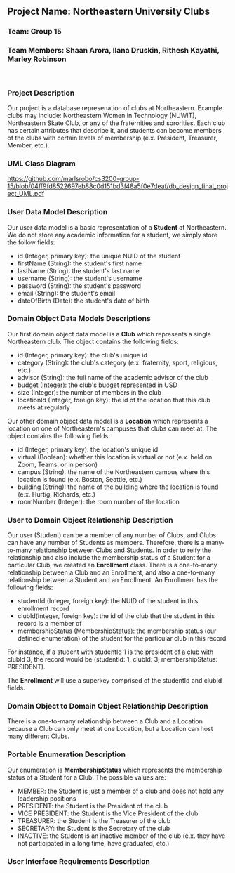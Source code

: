 ## Project Name: Northeastern University Clubs
### Team: Group 15
### Team Members: Shaan Arora, Ilana Druskin, Rithesh Kayathi, Marley Robinson
</br>  

### Project Description  
Our project is a database represenation of clubs at Northeastern. Example clubs may include: Northeastern Women in Technology (NUWIT), Northeastern Skate Club, or any of the fraternities and sororities. Each club has certain attributes that describe it, and students can become members of the clubs with certain levels of membership (e.x. President, Treasurer, Member, etc.).  

### UML Class Diagram  
https://github.com/marlsrobo/cs3200-group-15/blob/04ff9fd8522697eb88c0d151bd3f48a5f0e7deaf/db_design_final_project_UML.pdf

### User Data Model Description  

Our user data model is a basic representation of a **Student** at Northeastern. We do not store any academic information for a student, we simply store the follow fields:
- id (Integer, primary key): the unique NUID of the student 
- firstName (String): the student's first name
- lastName (String): the student's last name
- username (String): the student's username
- password (String): the student's password
- email (String): the student's email
- dateOfBirth (Date): the student's date of birth

### Domain Object Data Models Descriptions

Our first domain object data model is a **Club** which represents a single Northeastern club. The object contains the following fields:  
- id (Integer, primary key): the club's unique id
- category (String): the club's category (e.x. fraternity, sport, religious, etc.)
- advisor (String): the full name of the academic advisor of the club
- budget (Integer): the club's budget represented in USD
- size (Integer): the number of members in the club
- locationId (Integer, foreign key): the id of the location that this club meets at regularly

Our other domain object data model is a **Location** which represents a location on one of Northeastern's campuses that clubs can meet at. The object contains the following fields:
- id (Integer, primary key): the location's unique id
- virtual (Boolean): whether this location is virtual or not (e.x. held on Zoom, Teams, or in person)
- campus (String): the name of the Northeastern campus where this location is found (e.x. Boston, Seattle, etc.)
- building (String): the name of the building where the location is found (e.x. Hurtig, Richards, etc.)
- roomNumber (Integer): the room number of the location

### User to Domain Object Relationship Description

Our user (Student) can be a member of any number of Clubs, and Clubs can have any number of Students as members. Therefore, there is a many-to-many relationship between Clubs and Students. In order to reify the relationship and also include the membership status of a Student for a particular Club, we created an **Enrollment** class. There is a one-to-many relationship between a Club and an Enrollment, and also a one-to-many relationship between a Student and an Enrollment. An Enrollment has the following fields:
- studentId (Integer, foreign key): the NUID of the student in this enrollment record
- clubId(Integer, foreign key): the id of the club that the student in this record is a member of
- membershipStatus (MembershipStatus): the membership status (our defined enumeration) of the student for the particular club in this record

For instance, if a student with studentId 1 is the president of a club with clubId 3, the record would be (studentId: 1, clubId: 3, membershipStatus: PRESIDENT). 

The **Enrollment** will use a superkey comprised of the studentId and clubId fields.

### Domain Object to Domain Object Relationship Description  

There is a one-to-many relationship between a Club and a Location because a Club can only meet at one Location, but a Location can host many different Clubs.

### Portable Enumeration Description  

Our enumeration is **MembershipStatus** which represents the membership status of a Student for a Club. The possible values are:
- MEMBER: the Student is just a member of a club and does not hold any leadership positions
- PRESIDENT: the Student is the President of the club
- VICE PRESIDENT: the Student is the Vice President of the club
- TREASURER: the Student is the Treasurer of the club
- SECRETARY: the Student is the Secretary of the club
- INACTIVE: the Student is an inactive member of the club (e.x. they have not participated in a long time, have graduated, etc.)

### User Interface Requirements Description
